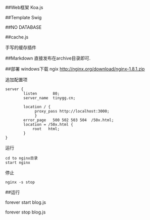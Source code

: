 ##Web框架 Koa.js

##Template Swig 

##NO DATABASE

##cache.js

手写的缓存插件

##Markdown
直接发布在archive目录即可.

##部署
windows下载
ngix http://nginx.org/download/nginx-1.8.1.zip

追加配置项

	server {
			listen       80;
			server_name  tinygg.cn;

			location / {
				 proxy_pass http://localhost:3000;
				 }
			error_page   500 502 503 504  /50x.html;
			location = /50x.html {
				root   html;
			}
	}

运行

	cd to nginx目录
	start nginx

停止

	nginx -s stop

##运行

forever start blog.js

forever stop blog.js
